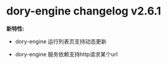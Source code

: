 # dory-engine changelog v2.6.1

**新特性:**

- dory-engine 运行列表页支持动态更新

- dory-engine 服务依赖支持http请求某个url
